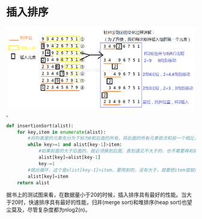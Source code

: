 # 插入排序



![img](插入排序.assets/20160610205318994.png) ,

```python
def insertionSort(alist):
    for key,item in enumerate(alist):
        #将列表里的元素先分为下标为0和后面的所有，将后面的所有元素依次和前一个相比，比完再和前面的前面相比，直到比到第一个，也就是key>=1的限制。
        while key>=1 and alist[key-1]>item:
            #如果前面的大于后面的，就必须换到后面，直到遇见不大于的，也不需要再和前面相比了，因为前面的之前就比过，已经分出大小了
            alist[key]=alist[key-1]
            key-=1
        #跳出循环，这个是alist[key-1]>item，要用到的，没有大于，就要把item值赋值到相应的位置上。
        alist[key]=item
    return alist
```

据书上的测试图来看，在数据量小于20的时候，插入排序具有最好的性能。当大于20时，快速排序具有最好的性能，归并(merge sort)和堆排序(heap sort)也望尘莫及，尽管复杂度都为nlog2(n)。 